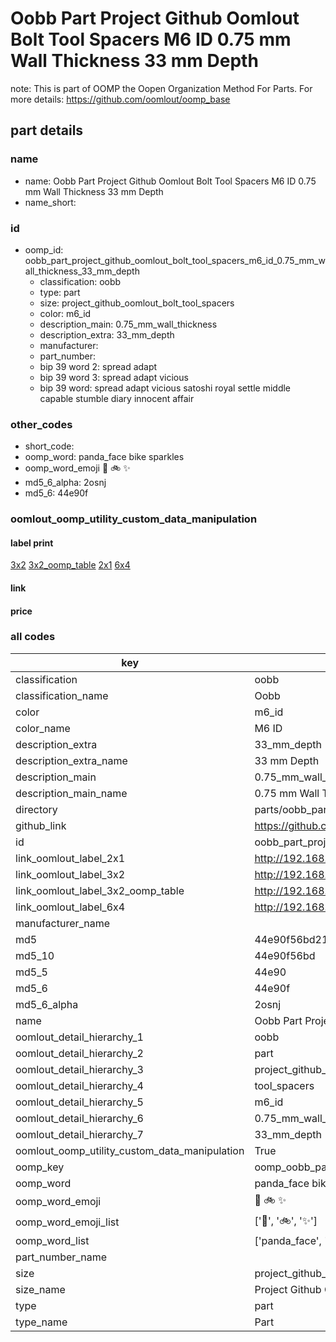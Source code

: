# Oobb Part Project Github Oomlout Bolt Tool Spacers M6 ID 0.75 mm Wall Thickness 33 mm Depth  

note: This is part of OOMP the Oopen Organization Method For Parts. For more details: https://github.com/oomlout/oomp_base

##  part details
  







### name
* name: Oobb Part Project Github Oomlout Bolt Tool Spacers M6 ID 0.75 mm Wall Thickness 33 mm Depth
* name_short: 
### id
* oomp_id: oobb_part_project_github_oomlout_bolt_tool_spacers_m6_id_0.75_mm_wall_thickness_33_mm_depth
  * classification: oobb
  * type: part
  * size: project_github_oomlout_bolt_tool_spacers
  * color: m6_id
  * description_main: 0.75_mm_wall_thickness
  * description_extra: 33_mm_depth
  * manufacturer: 
  * part_number: 
  * bip 39 word 2: spread adapt
  * bip 39 word 3: spread adapt vicious
  * bip 39 word: spread adapt vicious satoshi royal settle middle capable stumble diary innocent affair

### other_codes
* short_code: 
* oomp_word: panda_face bike sparkles
* oomp_word_emoji :panda_face: :bike: :sparkles:
* md5_6_alpha: 2osnj
* md5_6: 44e90f






### oomlout_oomp_utility_custom_data_manipulation
#### label print
[3x2](http://192.168.1.245:1112/?label=oomp%202osnj)
[3x2_oomp_table](http://192.168.1.108:1112/?label=oomp%202osnj)
[2x1](http://192.168.1.242:1112/?label=oomp%202osnj)
[6x4](http://192.168.1.55:1112/?label=oomp%202osnj)    

#### link

                              

#### price







### all codes 
| key | value |  
| --- | --- |  
| classification | oobb |  
| classification_name | Oobb |  
| color | m6_id |  
| color_name | M6 ID |  
| description_extra | 33_mm_depth |  
| description_extra_name | 33 mm Depth |  
| description_main | 0.75_mm_wall_thickness |  
| description_main_name | 0.75 mm Wall Thickness |  
| directory | parts/oobb_part_project_github_oomlout_bolt_tool_spacers_m6_id_0.75_mm_wall_thickness_33_mm_depth |  
| github_link | https://github.com/oomlout/oomlout_oomp_part_src/tree/main/parts/oobb_part_project_github_oomlout_bolt_tool_spacers_m6_id_0.75_mm_wall_thickness_33_mm_depth |  
| id | oobb_part_project_github_oomlout_bolt_tool_spacers_m6_id_0.75_mm_wall_thickness_33_mm_depth |  
| link_oomlout_label_2x1 | http://192.168.1.242:1112/?label=oomp%202osnj |  
| link_oomlout_label_3x2 | http://192.168.1.245:1112/?label=oomp%202osnj |  
| link_oomlout_label_3x2_oomp_table | http://192.168.1.108:1112/?label=oomp%202osnj |  
| link_oomlout_label_6x4 | http://192.168.1.55:1112/?label=oomp%202osnj |  
| manufacturer_name |  |  
| md5 | 44e90f56bd21f18b11de5bf7e700c698 |  
| md5_10 | 44e90f56bd |  
| md5_5 | 44e90 |  
| md5_6 | 44e90f |  
| md5_6_alpha | 2osnj |  
| name | Oobb Part Project Github Oomlout Bolt Tool Spacers M6 ID 0.75 mm Wall Thickness 33 mm Depth |  
| oomlout_detail_hierarchy_1 | oobb |  
| oomlout_detail_hierarchy_2 | part |  
| oomlout_detail_hierarchy_3 | project_github_bolt |  
| oomlout_detail_hierarchy_4 | tool_spacers |  
| oomlout_detail_hierarchy_5 | m6_id |  
| oomlout_detail_hierarchy_6 | 0.75_mm_wall_thickness |  
| oomlout_detail_hierarchy_7 | 33_mm_depth |  
| oomlout_oomp_utility_custom_data_manipulation | True |  
| oomp_key | oomp_oobb_part_project_github_oomlout_bolt_tool_spacers_m6_id_0.75_mm_wall_thickness_33_mm_depth |  
| oomp_word | panda_face bike sparkles |  
| oomp_word_emoji | :panda_face: :bike: :sparkles: |  
| oomp_word_emoji_list | [':panda_face:', ':bike:', ':sparkles:'] |  
| oomp_word_list | ['panda_face', 'bike', 'sparkles'] |  
| part_number_name |  |  
| size | project_github_oomlout_bolt_tool_spacers |  
| size_name | Project Github Oomlout Bolt Tool Spacers |  
| type | part |  
| type_name | Part |  
